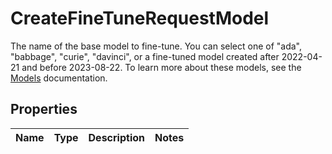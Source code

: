 

# CreateFineTuneRequestModel

The name of the base model to fine-tune. You can select one of \"ada\", \"babbage\", \"curie\", \"davinci\", or a fine-tuned model created after 2022-04-21 and before 2023-08-22. To learn more about these models, see the [Models](/docs/models) documentation. 

## Properties

| Name | Type | Description | Notes |
|------------ | ------------- | ------------- | -------------|



